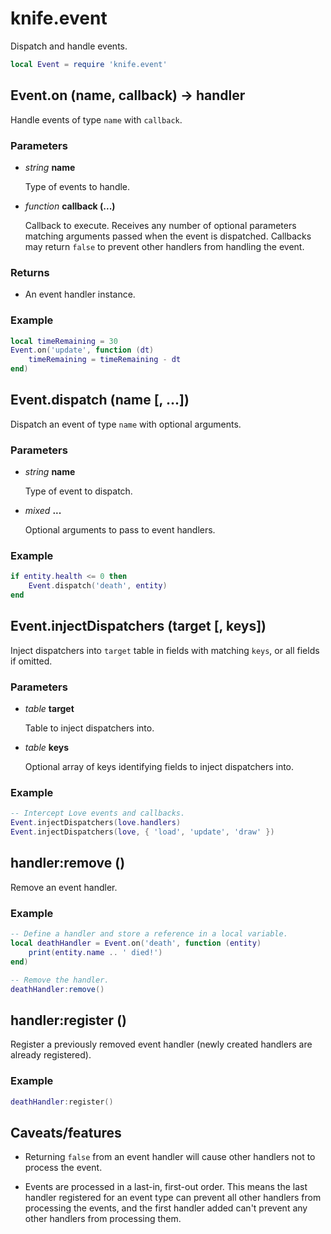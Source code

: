 # knife.event

Dispatch and handle events.

```lua
local Event = require 'knife.event'
```

## Event.on (name, callback) -> handler

Handle events of type `name` with `callback`.

### Parameters

- *string* **name**

  Type of events to handle.

- *function* **callback (...)**

  Callback to execute. Receives any number of optional parameters matching
  arguments passed when the event is dispatched. Callbacks may return `false`
  to prevent other handlers from handling the event.

### Returns

- An event handler instance.

### Example

```lua
local timeRemaining = 30
Event.on('update', function (dt)
    timeRemaining = timeRemaining - dt
end)
```

## Event.dispatch (name [, ...])

Dispatch an event of type `name` with optional arguments.

### Parameters

- *string* **name**

  Type of event to dispatch.

- *mixed* **...**

  Optional arguments to pass to event handlers.

### Example

```lua
if entity.health <= 0 then
    Event.dispatch('death', entity)
end
```

## Event.injectDispatchers (target [, keys])

Inject dispatchers into `target` table in fields with matching `keys`, or all
fields if omitted.

### Parameters

- *table* **target**

  Table to inject dispatchers into.

- *table* **keys**

  Optional array of keys identifying fields to inject dispatchers into.

### Example

```lua
-- Intercept Love events and callbacks.
Event.injectDispatchers(love.handlers)
Event.injectDispatchers(love, { 'load', 'update', 'draw' })
```

## handler:remove ()

Remove an event handler.

### Example

```lua
-- Define a handler and store a reference in a local variable.
local deathHandler = Event.on('death', function (entity)
    print(entity.name .. ' died!')
end)

-- Remove the handler.
deathHandler:remove()
```
## handler:register ()

Register a previously removed event handler (newly created handlers are already
registered).

### Example

```lua
deathHandler:register()
```

## Caveats/features

- Returning `false` from an event handler will cause other handlers not to
  process the event.

- Events are processed in a last-in, first-out order. This means the last
  handler registered for an event type can prevent all other handlers from
  processing the events, and the first handler added can't prevent any other
  handlers from processing them.
